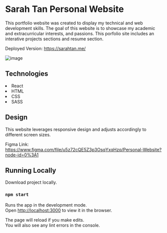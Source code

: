 # Sarah Tan Personal Website

This portfolio website was created to display my technical and web development skills. The goal of this website is to showcase my academic and extracurricular interests, and passions. This porfolio site includes an interative projects sections and resume section.

Deployed Version: https://sarahtan.me/

![image](https://user-images.githubusercontent.com/60834355/164146478-8df1c3f8-06c6-48e1-997f-8ef861fa38a8.png)


## Technologies

<li>React</li>
<li>HTML</li>
<li>CSS</li>
<li>SASS</li>

## Design
This website leverages responsive design and adjusts accordingly to different screen sizes. 

Figma Link: https://www.figma.com/file/u5z72cQE5Z3p3OsqYxqHzq/Personal-Website?node-id=0%3A1

## Running Locally

Download project locally.

### `npm start`

Runs the app in the development mode.\
Open [http://localhost:3000](http://localhost:3000) to view it in the browser.

The page will reload if you make edits.\
You will also see any lint errors in the console.
